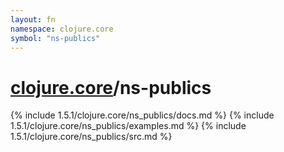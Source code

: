 ```yaml
---
layout: fn
namespace: clojure.core
symbol: "ns-publics"
---
```


# [clojure.core](../)/ns-publics

{% include 1.5.1/clojure.core/ns_publics/docs.md %}
{% include 1.5.1/clojure.core/ns_publics/examples.md %}
{% include 1.5.1/clojure.core/ns_publics/src.md %}

